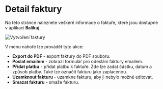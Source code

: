﻿---
sidebar_position: 1
---

# Detail faktury

Na této stránce naleznete veškeré informace o faktuře, které jsou dostupné v aplikaci **Balíkuj**.

![Vytvoření faktury](/img/invoice/detail/navigation.png)

V menu nahoře lze provádět tyto akce:
- **Export do PDF** - export faktury do PDF souboru.
- **Poslat emailem** - zobrazí formulář pro odeslání faktury emailem.
- **Přidat platbu** - přidat platbu k faktuře. Zde lze zadat částku, datum a způsob platby. Také lze označit fakturu jako zaplacenou.
- **Uzamknout fakturu** - uzamkne fakturu, aby ji nebylo možné editovat.
- **Smazat fakturu** - smaže fakturu. <!--Tuto akci lze provést pouze v případě, že faktura není uzamčená.-->

